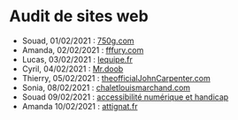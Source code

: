 # Audit de sites web 

- Souad, 01/02/2021 : [750g.com](https://www.750g.com)
- Amanda, 02/02/2021 : [fffury.com](https://www.fffury.com)
- Lucas, 03/02/2021 : [lequipe.fr](https://www.lequipe.fr/)
- Cyril, 04/02/2021 : [Mr.doob](https://mrdoob.com/#/92/google_gravity)
- Thierry, 05/02/2021 : [theofficialJohnCarpenter.com](https://theofficialjohncarpenter.com/)
- Sonia, 08/02/2021 : [chaletlouismarchand.com](http://www.chaletlouismarchand.com/)
- Souad 09/02/2021 : [accessibilité numérique et handicap](https://disic.github.io/guide-decideur/1-accessibilite_numerique.html#main)
- Amanda 10/02/2021 : [attignat.fr](https://www.attignat.fr)

